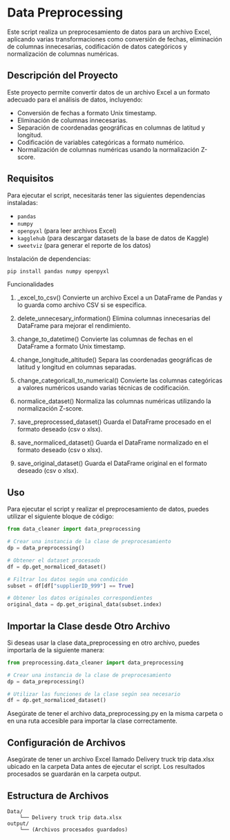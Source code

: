 # Data Preprocessing

Este script realiza un preprocesamiento de datos para un archivo Excel, aplicando varias transformaciones como conversión de fechas, eliminación de columnas innecesarias, codificación de datos categóricos y normalización de columnas numéricas.

## Descripción del Proyecto

Este proyecto permite convertir datos de un archivo Excel a un formato adecuado para el análisis de datos, incluyendo:

- Conversión de fechas a formato Unix timestamp.
- Eliminación de columnas innecesarias.
- Separación de coordenadas geográficas en columnas de latitud y longitud.
- Codificación de variables categóricas a formato numérico.
- Normalización de columnas numéricas usando la normalización Z-score.

## Requisitos

Para ejecutar el script, necesitarás tener las siguientes dependencias instaladas:

- `pandas`
- `numpy`
- `openpyxl` (para leer archivos Excel)
- `kagglehub` (para descargar datasets de la base de datos de Kaggle)
- `sweetviz` (para generar el reporte de los datos)

Instalación de dependencias:

```bash
pip install pandas numpy openpyxl
```

Funcionalidades
1. _excel_to_csv()
Convierte un archivo Excel a un DataFrame de Pandas y lo guarda como archivo CSV si se especifica.

2. delete_unnecesary_information()
Elimina columnas innecesarias del DataFrame para mejorar el rendimiento.

3. change_to_datetime()
Convierte las columnas de fechas en el DataFrame a formato Unix timestamp.

4. change_longitude_altitude()
Separa las coordenadas geográficas de latitud y longitud en columnas separadas.

5. change_categoricall_to_numerical()
Convierte las columnas categóricas a valores numéricos usando varias técnicas de codificación.

6. normalice_dataset()
Normaliza las columnas numéricas utilizando la normalización Z-score.

7. save_preprocessed_dataset()
Guarda el DataFrame procesado en el formato deseado (csv o xlsx).

8. save_normaliced_dataset()
Guarda el DataFrame normalizado en el formato deseado (csv o xlsx).

9. save_original_dataset()
Guarda el DataFrame original en el formato deseado (csv o xlsx).

## Uso
Para ejecutar el script y realizar el preprocesamiento de datos, puedes utilizar el siguiente bloque de código:

```python
from data_cleaner import data_preprocessing

# Crear una instancia de la clase de preprocesamiento
dp = data_preprocessing()

# Obtener el dataset procesado
df = dp.get_normaliced_dataset()

# Filtrar los datos según una condición
subset = df[df["supplierID_999"] == True]

# Obtener los datos originales correspondientes
original_data = dp.get_original_data(subset.index)
```

## Importar la Clase desde Otro Archivo
Si deseas usar la clase data_preprocessing en otro archivo, puedes importarla de la siguiente manera:

```python
from preprocessing.data_cleaner import data_preprocessing

# Crear una instancia de la clase de preprocesamiento
dp = data_preprocessing()

# Utilizar las funciones de la clase según sea necesario
df = dp.get_normaliced_dataset()
```

Asegúrate de tener el archivo data_preprocessing.py en la misma carpeta o en una ruta accesible para importar la clase correctamente.

## Configuración de Archivos
Asegúrate de tener un archivo Excel llamado Delivery truck trip data.xlsx ubicado en la carpeta Data antes de ejecutar el script. Los resultados procesados se guardarán en la carpeta output.

## Estructura de Archivos
```
Data/
    └── Delivery truck trip data.xlsx
output/
    └── (Archivos procesados guardados)
```
